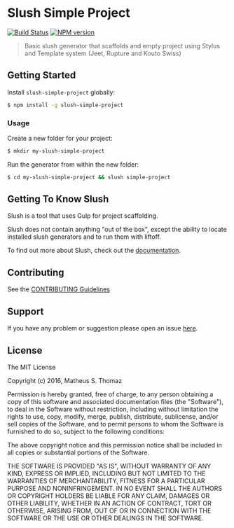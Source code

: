 # Slush Simple Project
[![Build Status](https://secure.travis-ci.org/msthomaz/slush-simple-project.png?branch=master)](https://travis-ci.org/msthomaz/slush-simple-project) 
[![NPM version](https://badge-me.herokuapp.com/api/npm/slush-simple-project.png)](http://badges.enytc.com/for/npm/slush-simple-project)

> Basic slush generator that scaffolds and empty project using Stylus and Template system (Jeet, Rupture and Kouto Swiss)


## Getting Started

Install `slush-simple-project` globally:

```bash
$ npm install -g slush-simple-project
```

### Usage

Create a new folder for your project:

```bash
$ mkdir my-slush-simple-project
```

Run the generator from within the new folder:

```bash
$ cd my-slush-simple-project && slush simple-project
```

## Getting To Know Slush

Slush is a tool that uses Gulp for project scaffolding.

Slush does not contain anything "out of the box", except the ability to locate installed slush generators and to run them with liftoff.

To find out more about Slush, check out the [documentation](https://github.com/slushjs/slush).

## Contributing

See the [CONTRIBUTING Guidelines](https://github.com/msthomaz/slush-simple-project/blob/master/CONTRIBUTING.md)

## Support
If you have any problem or suggestion please open an issue [here](https://github.com/qix1986/msthomaz/slush-simple-project/issues).

## License 

The MIT License

Copyright (c) 2016, Matheus S. Thomaz

Permission is hereby granted, free of charge, to any person
obtaining a copy of this software and associated documentation
files (the "Software"), to deal in the Software without
restriction, including without limitation the rights to use,
copy, modify, merge, publish, distribute, sublicense, and/or sell
copies of the Software, and to permit persons to whom the
Software is furnished to do so, subject to the following
conditions:

The above copyright notice and this permission notice shall be
included in all copies or substantial portions of the Software.

THE SOFTWARE IS PROVIDED "AS IS", WITHOUT WARRANTY OF ANY KIND,
EXPRESS OR IMPLIED, INCLUDING BUT NOT LIMITED TO THE WARRANTIES
OF MERCHANTABILITY, FITNESS FOR A PARTICULAR PURPOSE AND
NONINFRINGEMENT. IN NO EVENT SHALL THE AUTHORS OR COPYRIGHT
HOLDERS BE LIABLE FOR ANY CLAIM, DAMAGES OR OTHER LIABILITY,
WHETHER IN AN ACTION OF CONTRACT, TORT OR OTHERWISE, ARISING
FROM, OUT OF OR IN CONNECTION WITH THE SOFTWARE OR THE USE OR
OTHER DEALINGS IN THE SOFTWARE.
